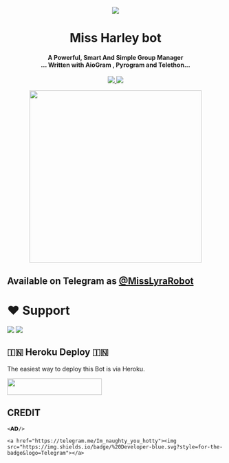 <p align="center">
  <img src="https://te.legra.ph/file/fb852c168f7dfb653f59e.jpg">
</p>

<h1 align="center"><b> Miss Harley bot </b></h1>

<h4 align="center">A Powerful, Smart And Simple Group Manager <br> ... Written with AioGram , Pyrogram and Telethon...</h4>
<p align='center'>
  <a href="https://www.python.org/" alt="made-with-python"> <img src="https://img.shields.io/badge/Made%20with-Python-1f425f.svg?style=flat-square&logo=python&color=blue" /> </a>
  <a href="https://github.com/AdarshuXD/Harleybot/graphs/commit-activity" alt="Maintenance"> <img src="https://img.shields.io/badge/Maintained%3F-yes-green.svg?style=flat-square" /> </a>
</p>

<p align="center"><a href="https://t.me/MissHarleybot"><img src="(https://te.legra.ph/file/fb852c168f7dfb653f59e.jpg)" width="400"></a></p>

## Available on Telegram as [@MissLyraRobot](https://t.me/MissLyraRobot)

# ❤️ Support
<a href="https://t.me/OfficialAD"><img src="https://img.shields.io/badge/Join-Telegram%20Channel-red.svg?logo=Telegram"></a>
<a href="https://t.me/Anmol_Dost"><img src="https://img.shields.io/badge/Join-Telegram%20Group-blue.svg?logo=telegram"></a>


## 🇮🇳 Heroku Deploy 🇮🇳
The easiest way to deploy this Bot is via Heroku.

<p align="left"><a href="https://heroku.com/deploy?template=https://github.com/AdarshuXD/Harleybot"> <img src="https://img.shields.io/badge/Deploy%20To%20Heroku-black?style=for-the-badge&logo=heroku" width="220" height="38.45"/></a></p>



## CREDIT
```
<𝗔𝗗/>

<a href="https://telegram.me/Im_naughty_you_hotty"><img src="https://img.shields.io/badge/%20Developer-blue.svg?style=for-the-badge&logo=Telegram"></a>
```

 
```
